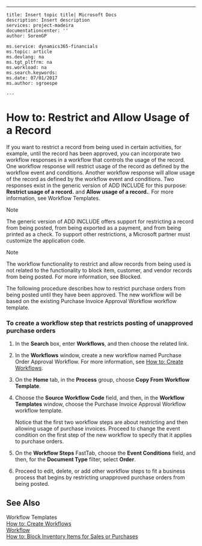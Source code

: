 ---
    title: Insert topic title| Microsoft Docs
    description: Insert description
    services: project-madeira
    documentationcenter: ''
    author: SorenGP

    ms.service: dynamics365-financials
    ms.topic: article
    ms.devlang: na
    ms.tgt_pltfrm: na
    ms.workload: na
    ms.search.keywords:
    ms.date: 07/01/2017
    ms.author: sgroespe

    ---
# How to: Restrict and Allow Usage of a Record
If you want to restrict a record from being used in certain activities, for example, until the record has been approved, you can incorporate two workflow responses in a workflow that controls the usage of the record. One workflow response will restrict usage of the record as defined by the workflow event and conditions. Another workflow response will allow usage of the record as defined by the workflow event and conditions. Two responses exist in the generic version of ADD INCLUDE<!--[!INCLUDE[dyn_nav](../../includes/dyn_nav_md.md)]--> for this purpose: **Restrict usage of a record.** and **Allow usage of a record.**. For more information, see Workflow Templates.  
  
> [!NOTE]  
>  The generic version of ADD INCLUDE<!--[!INCLUDE[dyn_nav](../../includes/dyn_nav_md.md)]--> offers support for restricting a record from being posted, from being exported as a payment, and from being printed as a check. To support other restrictions, a Microsoft partner must customize the application code.  
  
> [!NOTE]  
>  The workflow functionality to restrict and allow records from being used is not related to the functionality to block item, customer, and vendor records from being posted. For more information, see Blocked.  
  
 The following procedure describes how to restrict purchase orders from being posted until they have been approved. The new workflow will be based on the existing Purchase Invoice Approval Workflow workflow template.  
  
### To create a workflow step that restricts posting of unapproved purchase orders  
  
1.  In the **Search** box, enter **Workflows**, and then choose the related link.  
  
2.  In the **Workflows** window, create a new workflow named Purchase Order Approval Workflow. For more information, see [How to: Create Workflows](../FullExperience/how-to-create-workflows.md).  
  
3.  On the **Home** tab, in the **Process** group, choose **Copy From Workflow Template**.  
  
4.  Choose the **Source Workflow Code** field, and then, in the **Workflow Templates** window, choose the Purchase Invoice Approval Workflow workflow template.  
  
     Notice that the first two workflow steps are about restricting and then allowing usage of purchase invoices. Proceed to change the event condition on the first step of the new workflow to specify that it applies to purchase orders.  
  
5.  On the **Workflow Steps** FastTab, choose the **Event Conditions** field, and then, for the **Document Type** filter, select **Order**.  
  
6.  Proceed to edit, delete, or add other workflow steps to fit a business process that begins by restricting unapproved purchase orders from being posted.  
  
## See Also  
 Workflow Templates   
 [How to: Create Workflows](../FullExperience/how-to-create-workflows.md)   
 [Workflow](../FullExperience/workflow.md)   
 [How to: Block Inventory Items for Sales or Purchases](../FullExperience/how-to-block-inventory-items-for-sales-or-purchases.md)